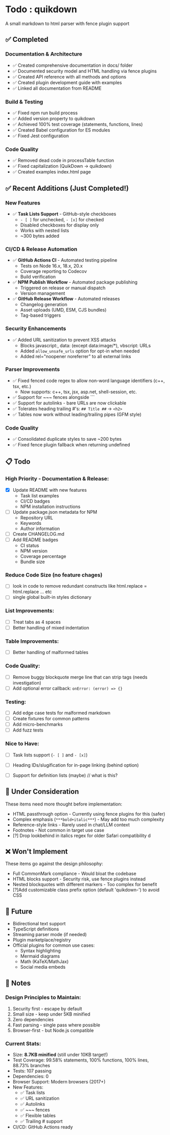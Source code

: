 # Todo : quikdown

A small markdown to html parser with fence plugin support


## ✅ Completed

### Documentation & Architecture
* ✅ Created comprehensive documentation in docs/ folder
* ✅ Documented security model and HTML handling via fence plugins
* ✅ Created API reference with all methods and options
* ✅ Created plugin development guide with examples
* ✅ Linked all documentation from README

### Build & Testing
* ✅ Fixed npm run build process
* ✅ Added version property to quikdown
* ✅ Achieved 100% test coverage (statements, functions, lines)
* ✅ Created Babel configuration for ES modules
* ✅ Fixed Jest configuration

### Code Quality
* ✅ Removed dead code in processTable function
* ✅ Fixed capitalization (QuikDown → quikdown)
* ✅ Created examples index.html page


## ✅ Recent Additions (Just Completed!)

### New Features
* ✅ **Task Lists Support** - GitHub-style checkboxes
  - `- [ ]` for unchecked, `- [x]` for checked
  - Disabled checkboxes for display only
  - Works with nested lists
  - ~300 bytes added

### CI/CD & Release Automation
* ✅ **GitHub Actions CI** - Automated testing pipeline
  - Tests on Node 16.x, 18.x, 20.x
  - Coverage reporting to Codecov
  - Build verification
* ✅ **NPM Publish Workflow** - Automated package publishing
  - Triggered on release or manual dispatch
  - Version management
* ✅ **GitHub Release Workflow** - Automated releases
  - Changelog generation
  - Asset uploads (UMD, ESM, CJS bundles)
  - Tag-based triggers

### Security Enhancements
* ✅ Added URL sanitization to prevent XSS attacks
  - Blocks javascript:, data: (except data:image/*), vbscript: URLs
  - Added `allow_unsafe_urls` option for opt-in when needed
  - Added rel="noopener noreferrer" to all external links

### Parser Improvements  
* ✅ Fixed fenced code regex to allow non-word language identifiers (c++, tsx, etc.)
  - Now supports: c++, tsx, jsx, asp.net, shell-session, etc.
* ✅ Support for ~~~ fences alongside ```
* ✅ Support for autolinks - bare URLs are now clickable
* ✅ Tolerates heading trailing #'s: `## Title ##` → `<h2>`
* ✅ Tables now work without leading/trailing pipes (GFM style)

### Code Quality
* ✅ Consolidated duplicate styles to save ~200 bytes
* ✅ Fixed fence plugin fallback when returning undefined


## 📋 Todo

### High Priority - Documentation & Release:
* [x] Update README with new features
  - Task list examples
  - CI/CD badges
  - NPM installation instructions
* [ ] Update package.json metadata for NPM
  - Repository URL
  - Keywords
  - Author information
* [ ] Create CHANGELOG.md
* [ ] Add README badges
  - CI status
  - NPM version
  - Coverage percentage
  - Bundle size

### Reduce Code Size (no feature chages)
* [ ] look in code to remove redundant constructs like html.replace = html.replace ... etc
* [ ] single global built-in styles dictionary

### List Improvements:
* [ ] Treat tabs as 4 spaces
* [ ] Better handling of mixed indentation

### Table Improvements:
* [ ] Better handling of malformed tables

### Code Quality:
* [ ] Remove buggy blockquote merge line that can strip tags (needs investigation)
* [ ] Add optional error callback: `onError: (error) => {}`

### Testing:
* [ ] Add edge case tests for malformed markdown
* [ ] Create fixtures for common patterns
* [ ] Add micro-benchmarks
* [ ] Add fuzz tests 

### Nice to Have:
* [ ] Task lists support (`- [ ]` and `- [x]`)
* [ ] Heading IDs/slugification for in-page linking (behind option)
* [ ] Support for definition lists (maybe) // what is this?


## 🤔 Under Consideration

These items need more thought before implementation:

* HTML passthrough option - Currently using fence plugins for this (safer)
* Complex emphasis (`***bold+italic***`) - May add too much complexity
* Reference-style links - Rarely used in chat/LLM context
* Footnotes - Not common in target use case
* [?] Drop lookbehind in italics regex for older Safari compatibility
d

## ❌ Won't Implement

These items go against the design philosophy:

* Full CommonMark compliance - Would bloat the codebase
* HTML blocks support - Security risk, use fence plugins instead
* Nested blockquotes with different markers - Too complex for benefit
* [?]Add customizable class prefix option (default 'quikdown-') to avoid CSS 

## 🔮 Future

* Bidirectional text support
* TypeScript definitions
* Streaming parser mode (if needed)
* Plugin marketplace/registry
* Official plugins for common use cases:
  - Syntax highlighting
  - Mermaid diagrams
  - Math (KaTeX/MathJax)
  - Social media embeds


## 📝 Notes

### Design Principles to Maintain:
1. Security first - escape by default
2. Small size - keep under 5KB minified
3. Zero dependencies
4. Fast parsing - single pass where possible
5. Browser-first - but Node.js compatible

### Current Stats:
- Size: **8.7KB minified** (still under 10KB target!)
- Test Coverage: 99.58% statements, 100% functions, 100% lines, 88.73% branches
- Tests: 107 passing
- Dependencies: 0
- Browser Support: Modern browsers (2017+)
- New Features: 
  - ✅ Task lists
  - ✅ URL sanitization
  - ✅ Autolinks
  - ✅ ~~~ fences
  - ✅ Flexible tables
  - ✅ Trailing # support
- CI/CD: GitHub Actions ready
